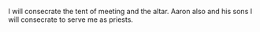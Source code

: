 I will consecrate the tent of meeting and the altar. Aaron also and his sons I will consecrate to serve me as priests.

